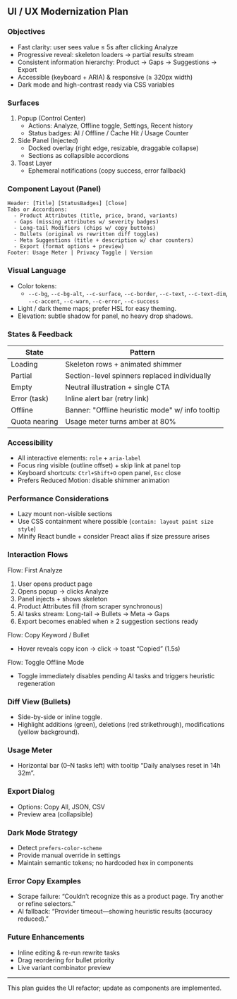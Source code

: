 ## UI / UX Modernization Plan

### Objectives
- Fast clarity: user sees value ≤ 5s after clicking Analyze
- Progressive reveal: skeleton loaders → partial results stream
- Consistent information hierarchy: Product → Gaps → Suggestions → Export
- Accessible (keyboard + ARIA) & responsive (≥ 320px width)
- Dark mode and high-contrast ready via CSS variables

### Surfaces
1. Popup (Control Center)
   - Actions: Analyze, Offline toggle, Settings, Recent history
   - Status badges: AI / Offline / Cache Hit / Usage Counter
2. Side Panel (Injected)
   - Docked overlay (right edge, resizable, draggable collapse)
   - Sections as collapsible accordions
3. Toast Layer
   - Ephemeral notifications (copy success, error fallback)

### Component Layout (Panel)
```
Header: [Title] [StatusBadges] [Close]
Tabs or Accordions:
  - Product Attributes (title, price, brand, variants)
  - Gaps (missing attributes w/ severity badges)
  - Long-tail Modifiers (chips w/ copy buttons)
  - Bullets (original vs rewritten diff toggles)
  - Meta Suggestions (title + description w/ char counters)
  - Export (format options + preview)
Footer: Usage Meter | Privacy Toggle | Version
```

### Visual Language
- Color tokens:
  - `--c-bg`, `--c-bg-alt`, `--c-surface`, `--c-border`, `--c-text`, `--c-text-dim`, `--c-accent`, `--c-warn`, `--c-error`, `--c-success`
- Light / dark theme maps; prefer HSL for easy theming.
- Elevation: subtle shadow for panel, no heavy drop shadows.

### States & Feedback
| State | Pattern |
|-------|---------|
| Loading | Skeleton rows + animated shimmer |
| Partial | Section-level spinners replaced individually |
| Empty | Neutral illustration + single CTA |
| Error (task) | Inline alert bar (retry link) |
| Offline | Banner: "Offline heuristic mode" w/ info tooltip |
| Quota nearing | Usage meter turns amber at 80% |

### Accessibility
- All interactive elements: `role` + `aria-label`
- Focus ring visible (outline offset) + skip link at panel top
- Keyboard shortcuts: `Ctrl+Shift+O` open panel, `Esc` close
- Prefers Reduced Motion: disable shimmer animation

### Performance Considerations
- Lazy mount non-visible sections
- Use CSS containment where possible (`contain: layout paint size style`)
- Minify React bundle + consider Preact alias if size pressure arises

### Interaction Flows
Flow: First Analyze
1. User opens product page
2. Opens popup → clicks Analyze
3. Panel injects + shows skeleton
4. Product Attributes fill (from scraper synchronous)
5. AI tasks stream: Long-tail → Bullets → Meta → Gaps
6. Export becomes enabled when ≥ 2 suggestion sections ready

Flow: Copy Keyword / Bullet
- Hover reveals copy icon → click → toast “Copied” (1.5s)

Flow: Toggle Offline Mode
- Toggle immediately disables pending AI tasks and triggers heuristic regeneration

### Diff View (Bullets)
- Side-by-side or inline toggle.
- Highlight additions (green), deletions (red strikethrough), modifications (yellow background).

### Usage Meter
- Horizontal bar (0–N tasks left) with tooltip “Daily analyses reset in 14h 32m”.

### Export Dialog
- Options: Copy All, JSON, CSV
- Preview area (collapsible)

### Dark Mode Strategy
- Detect `prefers-color-scheme`
- Provide manual override in settings
- Maintain semantic tokens; no hardcoded hex in components

### Error Copy Examples
- Scrape failure: “Couldn’t recognize this as a product page. Try another or refine selectors.”
- AI fallback: “Provider timeout—showing heuristic results (accuracy reduced).”

### Future Enhancements
- Inline editing & re-run rewrite tasks
- Drag reordering for bullet priority
- Live variant combinator preview

---
This plan guides the UI refactor; update as components are implemented.
